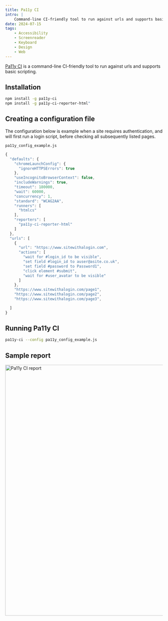 ```yaml
---
title: Pa11y CI
intro: |
    Command-line CI-friendly tool to run against urls and supports basic scripting.
date: 2024-07-15
tags:
    - Accessibility
    - Screenreader
    - Keyboard
    - Design
    - Web
---
```


[Pa11y CI](https://pa11y.org) is a command-line CI-friendly tool to run against urls and supports basic scripting.

## Installation

```bash
npm install -g pa11y-ci
npm install -g pa11y-ci-reporter-html"
```

## Creating a configuration file

The configuration below is example when a site requires authentication, and will first run a login script, before checking all subsequently listed pages.

`pa11y_config_example.js`
```javascript
{
  "defaults": {
    "chromeLaunchConfig": {
      "ignoreHTTPSErrors": true
    },
    "useIncognitoBrowserContext": false,
    "includeWarnings": true,
    "timeout": 180000,
    "wait": 60000,
    "concurrency": 1,
    "standard": "WCAG2AA",
    "runners": [
      "htmlcs"
    ],
    "reporters": [
      "pa11y-ci-reporter-html"
    ]
  },
  "urls": [
    {
      "url": "https://www.sitewithalogin.com",
      "actions": [
        "wait for #login_id to be visible",
        "set field #login_id to auser@asite.co.uk",
        "set field #password to Password1",
        "click element #submit",
        "wait for #user_avatar to be visible"
      ]
    },
    "https://www.sitewithalogin.com/page1",
    "https://www.sitewithalogin.com/page2",
    "https://www.sitewithalogin.com/page3",

  ]
}
```

## Running Pa11y CI

```bash
pa11y-ci --config pa11y_config_example.js
```

## Sample report

<picture>
    <img src="/assets/img/pa11y-ci.png" alt="Pa11y CI report" width="800" decoding="async" />
</picture>